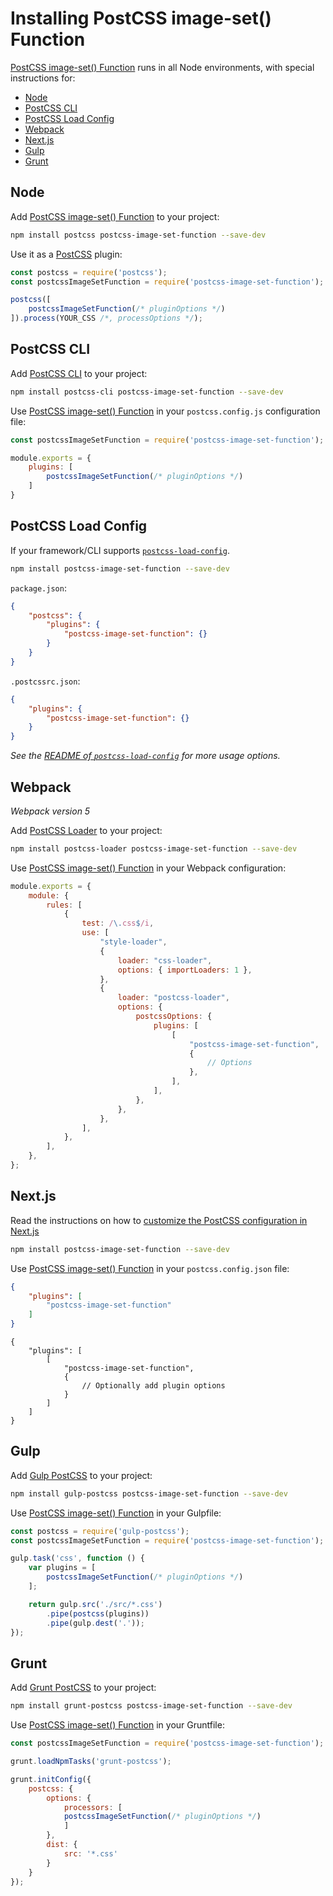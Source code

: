 # Installing PostCSS image-set() Function

[PostCSS image-set() Function] runs in all Node environments, with special instructions for:

- [Node](#node)
- [PostCSS CLI](#postcss-cli)
- [PostCSS Load Config](#postcss-load-config)
- [Webpack](#webpack)
- [Next.js](#nextjs)
- [Gulp](#gulp)
- [Grunt](#grunt)

## Node

Add [PostCSS image-set() Function] to your project:

```bash
npm install postcss postcss-image-set-function --save-dev
```

Use it as a [PostCSS] plugin:

```js
const postcss = require('postcss');
const postcssImageSetFunction = require('postcss-image-set-function');

postcss([
	postcssImageSetFunction(/* pluginOptions */)
]).process(YOUR_CSS /*, processOptions */);
```

## PostCSS CLI

Add [PostCSS CLI] to your project:

```bash
npm install postcss-cli postcss-image-set-function --save-dev
```

Use [PostCSS image-set() Function] in your `postcss.config.js` configuration file:

```js
const postcssImageSetFunction = require('postcss-image-set-function');

module.exports = {
	plugins: [
		postcssImageSetFunction(/* pluginOptions */)
	]
}
```

## PostCSS Load Config

If your framework/CLI supports [`postcss-load-config`](https://github.com/postcss/postcss-load-config).

```bash
npm install postcss-image-set-function --save-dev
```

`package.json`:

```json
{
	"postcss": {
		"plugins": {
			"postcss-image-set-function": {}
		}
	}
}
```

`.postcssrc.json`:

```json
{
	"plugins": {
		"postcss-image-set-function": {}
	}
}
```

_See the [README of `postcss-load-config`](https://github.com/postcss/postcss-load-config#usage) for more usage options._

## Webpack

_Webpack version 5_

Add [PostCSS Loader] to your project:

```bash
npm install postcss-loader postcss-image-set-function --save-dev
```

Use [PostCSS image-set() Function] in your Webpack configuration:

```js
module.exports = {
	module: {
		rules: [
			{
				test: /\.css$/i,
				use: [
					"style-loader",
					{
						loader: "css-loader",
						options: { importLoaders: 1 },
					},
					{
						loader: "postcss-loader",
						options: {
							postcssOptions: {
								plugins: [
									[
										"postcss-image-set-function",
										{
											// Options
										},
									],
								],
							},
						},
					},
				],
			},
		],
	},
};
```

## Next.js

Read the instructions on how to [customize the PostCSS configuration in Next.js](https://nextjs.org/docs/advanced-features/customizing-postcss-config)

```bash
npm install postcss-image-set-function --save-dev
```

Use [PostCSS image-set() Function] in your `postcss.config.json` file:

```json
{
	"plugins": [
		"postcss-image-set-function"
	]
}
```

```json5
{
	"plugins": [
		[
			"postcss-image-set-function",
			{
				// Optionally add plugin options
			}
		]
	]
}
```

## Gulp

Add [Gulp PostCSS] to your project:

```bash
npm install gulp-postcss postcss-image-set-function --save-dev
```

Use [PostCSS image-set() Function] in your Gulpfile:

```js
const postcss = require('gulp-postcss');
const postcssImageSetFunction = require('postcss-image-set-function');

gulp.task('css', function () {
	var plugins = [
		postcssImageSetFunction(/* pluginOptions */)
	];

	return gulp.src('./src/*.css')
		.pipe(postcss(plugins))
		.pipe(gulp.dest('.'));
});
```

## Grunt

Add [Grunt PostCSS] to your project:

```bash
npm install grunt-postcss postcss-image-set-function --save-dev
```

Use [PostCSS image-set() Function] in your Gruntfile:

```js
const postcssImageSetFunction = require('postcss-image-set-function');

grunt.loadNpmTasks('grunt-postcss');

grunt.initConfig({
	postcss: {
		options: {
			processors: [
			postcssImageSetFunction(/* pluginOptions */)
			]
		},
		dist: {
			src: '*.css'
		}
	}
});
```

[Gulp PostCSS]: https://github.com/postcss/gulp-postcss
[Grunt PostCSS]: https://github.com/nDmitry/grunt-postcss
[PostCSS]: https://github.com/postcss/postcss
[PostCSS CLI]: https://github.com/postcss/postcss-cli
[PostCSS Loader]: https://github.com/postcss/postcss-loader
[PostCSS image-set() Function]: https://github.com/csstools/postcss-plugins/tree/main/plugins/postcss-image-set-function
[Next.js]: https://nextjs.org
